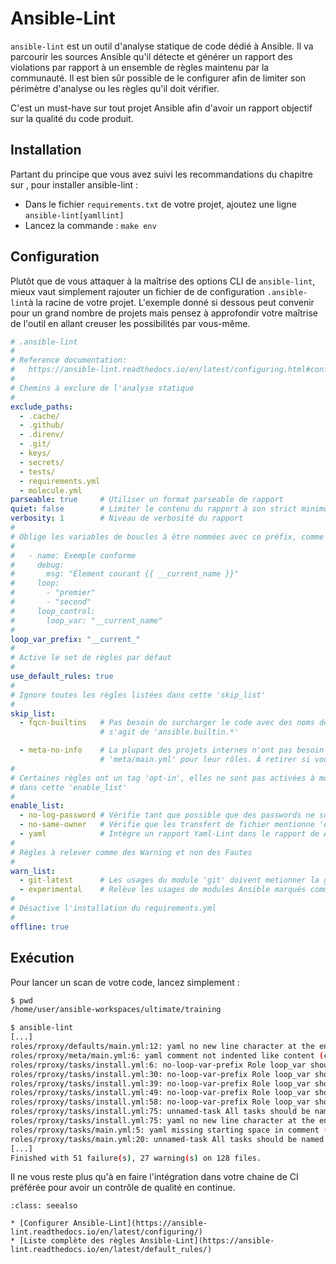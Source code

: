 # Ansible-Lint

`ansible-lint` est un outil d'analyse statique de code dédié à Ansible. Il va parcourir les sources Ansible qu'il 
détecte et générer un rapport des violations par rapport à un ensemble de règles maintenu par la communauté. Il est bien
sûr possible de le configurer afin de limiter son périmètre d'analyse ou les règles qu'il doit vérifier.

C'est un must-have sur tout projet Ansible afin d'avoir un rapport objectif sur la qualité du code produit.


## Installation

Partant du principe que vous avez suivi les recommandations du chapitre sur [](/basics/__index.md), pour installer ansible-lint :

* Dans le fichier `requirements.txt` de votre projet, ajoutez une ligne `ansible-lint[yamllint]`
* Lancez la commande : `make env`

## Configuration

Plutôt que de vous attaquer à la maîtrise des options CLI de `ansible-lint`, mieux vaut simplement rajouter un fichier de 
de configuration `.ansible-lint`à la racine de votre projet. L'exemple donné si dessous peut convenir pour un grand nombre de projets
mais pensez à approfondir votre maîtrise de l'outil en allant creuser les possibilités par vous-même.

```yaml
# .ansible-lint
#
# Reference documentation: 
#   https://ansible-lint.readthedocs.io/en/latest/configuring.html#configuration-file
#
# Chemins à exclure de l'analyse statique
#
exclude_paths:
  - .cache/  
  - .github/
  - .direnv/
  - .git/
  - keys/
  - secrets/
  - tests/
  - requirements.yml
  - molecule.yml
parseable: true     # Utiliser un format parseable de rapport
quiet: false        # Limiter le contenu du rapport à son strict minimum
verbosity: 1        # Niveau de verbosité du rapport
#
# Oblige les variables de boucles à être nommées avec ce préfix, comme ceci :
#
#   - name: Exemple conforme
#     debug:
#       msg: "Élement courant {{ __current_name }}"
#     loop:
#       - "premier"
#       - "second"
#     loop_control:
#       loop_var: "__current_name"
#
loop_var_prefix: "__current_"
#
# Active le set de règles par défaut
#
use_default_rules: true
#
# Ignore toutes les règles listées dans cette 'skip_list'
#
skip_list:
  - fqcn-builtins   # Pas besoin de surcharger le code avec des noms de module complet quand il 
                    # s'agit de 'ansible.builtin.*'

  - meta-no-info    # La plupart des projets internes n'ont pas besoin de renseigner un fichier
                    # 'meta/main.yml' pour leur rôles. Á retirer si vous comptez publier.
#
# Certaines règles ont un tag 'opt-in', elles ne sont pas activées à moins de les inclure
# dans cette 'enable_list'
#
enable_list:
  - no-log-password # Vérifie tant que possible que des passwords ne soient pas loggés
  - no-same-owner   # Vérifie que les transfert de fichier mentionne 'owner' et 'group'
  - yaml            # Intègre un rapport Yaml-Lint dans le rapport de Ansible-Lint
#
# Règles à relever comme des Warning et non des Fautes
#
warn_list:
  - git-latest      # Les usages du module 'git' doivent metionner la gitref ciblée.
  - experimental    # Relève les usages de modules Ansible marqués comme expérimentaux (par défaut)
#
# Désactive l'installation du requirements.yml
#
offline: true
```

## Exécution

Pour lancer un scan de votre code, lancez simplement :

```bash session
$ pwd
/home/user/ansible-workspaces/ultimate/training

$ ansible-lint
[...]
roles/rproxy/defaults/main.yml:12: yaml no new line character at the end of file (new-line-at-end-of-file)
roles/rproxy/meta/main.yml:6: yaml comment not indented like content (comments-indentation)
roles/rproxy/tasks/install.yml:6: no-loop-var-prefix Role loop_var should use configured prefix.: rproxy_
roles/rproxy/tasks/install.yml:30: no-loop-var-prefix Role loop_var should use configured prefix.: rproxy_
roles/rproxy/tasks/install.yml:39: no-loop-var-prefix Role loop_var should use configured prefix.: rproxy_
roles/rproxy/tasks/install.yml:49: no-loop-var-prefix Role loop_var should use configured prefix.: rproxy_
roles/rproxy/tasks/install.yml:58: no-loop-var-prefix Role loop_var should use configured prefix.: rproxy_
roles/rproxy/tasks/install.yml:75: unnamed-task All tasks should be named
roles/rproxy/tasks/install.yml:75: yaml no new line character at the end of file (new-line-at-end-of-file)
roles/rproxy/tasks/main.yml:5: yaml missing starting space in comment (comments)
roles/rproxy/tasks/main.yml:20: unnamed-task All tasks should be named
[...]
Finished with 51 failure(s), 27 warning(s) on 128 files.
```

Il ne vous reste plus qu'à en faire l'intégration dans votre chaine de CI préférée pour avoir un contrôle de qualité en continue.

```{admonition} Approfondir
:class: seealso

* [Configurer Ansible-Lint](https://ansible-lint.readthedocs.io/en/latest/configuring/)
* [Liste complète des règles Ansible-Lint](https://ansible-lint.readthedocs.io/en/latest/default_rules/)
```

